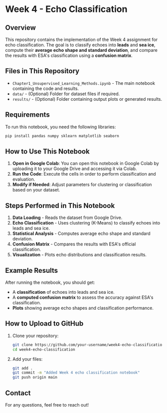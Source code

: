 # Week 4 - Echo Classification

## Overview
This repository contains the implementation of the Week 4 assignment for echo classification. The goal is to classify echoes into **leads** and **sea ice**, compute their **average echo shape and standard deviation**, and compare the results with ESA's classification using a **confusion matrix**.

## Files in This Repository
- `Chapter1_Unsupervised_Learning_Methods.ipynb` - The main notebook containing the code and results.
- `data/` - (Optional) Folder for dataset files if required.
- `results/` - (Optional) Folder containing output plots or generated results.

## Requirements
To run this notebook, you need the following libraries:

```bash
pip install pandas numpy sklearn matplotlib seaborn
```

## How to Use This Notebook
1. **Open in Google Colab**: You can open this notebook in Google Colab by uploading it to your Google Drive and accessing it via Colab.
2. **Run the Code**: Execute the cells in order to perform classification and evaluation.
3. **Modify if Needed**: Adjust parameters for clustering or classification based on your dataset.

## Steps Performed in This Notebook
1. **Data Loading** - Reads the dataset from Google Drive.
2. **Echo Classification** - Uses clustering (K-Means) to classify echoes into leads and sea ice.
3. **Statistical Analysis** - Computes average echo shape and standard deviation.
4. **Confusion Matrix** - Compares the results with ESA's official classification.
5. **Visualization** - Plots echo distributions and classification results.

## Example Results
After running the notebook, you should get:
- A **classification** of echoes into leads and sea ice.
- A **computed confusion matrix** to assess the accuracy against ESA's classification.
- **Plots** showing average echo shapes and classification performance.

## How to Upload to GitHub
1. Clone your repository:
   ```bash
   git clone https://github.com/your-username/week4-echo-classification.git
   cd week4-echo-classification
   ```
2. Add your files:
   ```bash
   git add .
   git commit -m "Added Week 4 echo classification notebook"
   git push origin main
   ```

## Contact
For any questions, feel free to reach out!
